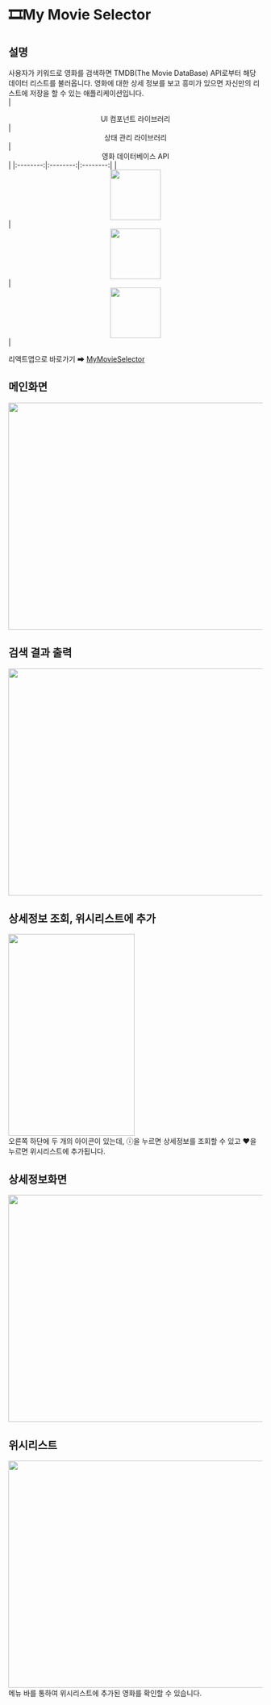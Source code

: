 # 🎞My Movie Selector
## 설명
사용자가 키워드로 영화를 검색하면 TMDB(The Movie DataBase) API로부터 해당 데이터 리스트를 불러옵니다. 영화에 대한 상세 정보를 보고 흥미가 있으면 자신만의 리스트에 저장을 할 수 있는 애플리케이션입니다.   
|  <center>UI 컴포넌트 라이브러리</center> |  <center>상태 관리 라이브러리</center> |  <center>영화 데이터베이스 API</center> |
|:--------:|:--------:|:--------:|
|<center><img src="https://user-images.githubusercontent.com/69902446/107627759-1869fb80-6ca3-11eb-99c4-a8f1029e573f.png" width="100px" height="100px"></img></center> | <center><img src="https://user-images.githubusercontent.com/69902446/107627770-1acc5580-6ca3-11eb-98d0-2f2a0b7017fd.png" width="100px" height="100px"></img></center> | <center><img src="https://user-images.githubusercontent.com/69902446/107627780-1d2eaf80-6ca3-11eb-951c-e7c978c21e0e.png" width="100px" height="100px"></img></center> |   

리액트앱으로 바로가기 ➡ [MyMovieSelector](https://elated-saha-bee70d.netlify.app/)

## 메인화면
<img src="https://user-images.githubusercontent.com/69902446/107628395-e9a05500-6ca3-11eb-9cbc-b580d340eba2.PNG" width="600px" height="450px"></img>
## 검색 결과 출력
<img src="https://user-images.githubusercontent.com/69902446/107358250-80d7a200-6b16-11eb-920b-053d8ef829d7.PNG" width="600px" height="450px"></img>
## 상세정보 조회, 위시리스트에 추가
<img src="https://user-images.githubusercontent.com/69902446/107358438-baa8a880-6b16-11eb-8973-efdffc038495.PNG" width="250px" height="400px"></img>   
오른쪽 하단에 두 개의 아이콘이 있는데, ⓘ을 누르면 상세정보를 조회할 수 있고 ❤을 누르면 위시리스트에 추가됩니다.

## 상세정보화면
<img src="https://user-images.githubusercontent.com/69902446/107360118-de6cee00-6b18-11eb-8c23-72308a781ad7.PNG" width="600px" height="450px"></img>

## 위시리스트
<img src="https://user-images.githubusercontent.com/69902446/107628467-ffae1580-6ca3-11eb-8d1f-dab1e5632690.PNG" width="600px" height="450px"></img>   
메뉴 바를 통하여 위시리스트에 추가된 영화를 확인할 수 있습니다.
